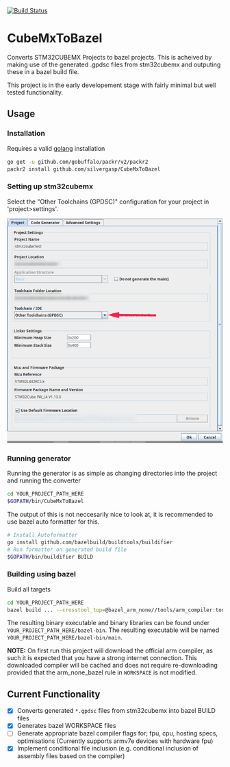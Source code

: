 [![Build Status](https://dev.azure.com/17759661/17759661/_apis/build/status/silvergasp.CubeMxToBazel?branchName=master)](https://dev.azure.com/17759661/17759661/_build/latest?definitionId=1?branchName=master)

# CubeMxToBazel

Converts STM32CUBEMX Projects to bazel projects. This is acheived by making use of the generated .gpdsc files from stm32cubemx and outputing these in a bazel build file.

This project is in the early developement stage with fairly minimal but well tested functionality.

## Usage

### Installation

Requires a valid [golang](https://github.com/golang/go/wiki/Ubuntu) installation

```sh
go get -u github.com/gobuffalo/packr/v2/packr2
packr2 install github.com/silvergasp/CubeMxToBazel
```

### Setting up stm32cubemx

Select the "Other Toolchains (GPDSC)" configuration for your project in 'project>settings'.

![cubemxSettings](imgs/project_settings_configuration.png "stm32cubemx settings")

### Running generator

Running the generator is as simple as changing directories into the project and running the converter

```sh
cd YOUR_PROJECT_PATH_HERE
$GOPATH/bin/CubeMxToBazel
```

The output of this is not neccesarily nice to look at, it is recommended to use bazel auto formatter for this.

```sh
# Install Autoformatter
go install github.com/bazelbuild/buildtools/buildifier
# Run formatter on generated build file
$GOPATH/bin/buildifier BUILD
```

### Building using bazel

Build all targets

```sh
cd YOUR_PROJECT_PATH_HERE
bazel build ... --crosstool_top=@bazel_arm_none//tools/arm_compiler:toolchain --cpu=armeabi-v7a
```

The resulting binary executable and binary libraries can be found under `YOUR_PROJECT_PATH_HERE/bazel-bin`. The resulting executable will be named `YOUR_PROJECT_PATH_HERE/bazel-bin/main`.

**NOTE:** On first run this project will download the official arm compiler, as such it is expected that you have a strong internet connection. This downloaded compiler will be cached and does not require re-downloading provided that the arm_none_bazel rule in `WORKSPACE` is not modified.

## Current Functionality

- [x] Converts generated `*.gpdsc` files from stm32cubemx into bazel BUILD files
- [x] Generates bazel WORKSPACE files
- [ ] Generate appropriate bazel compiler flags for; fpu, cpu, hosting specs, optimisations (Currently supports armv7e devices with hardware fpu)
- [x] Implement conditional file inclusion (e.g. conditional inclusion of assembly files based on the compiler)
